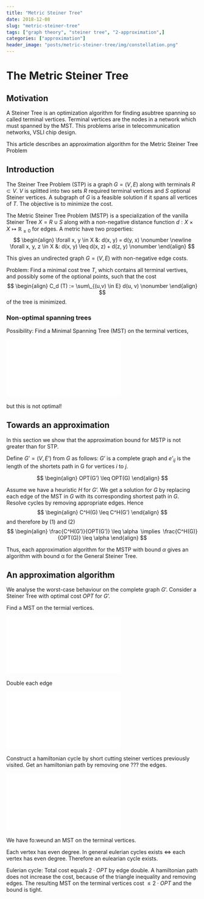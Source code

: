```yaml
---
title: "Metric Steiner Tree"
date: 2018-12-08
slug: "metric-steiner-tree"
tags: ["graph theory", "steiner tree", "2-approximation",]
categories: ["approximation"]
header_image: "posts/metric-steiner-tree/img/constellation.png"
---
```



The Metric Steiner Tree
=======================

## Motivation

A Steiner Tree is an optimization algorithm for finding asubtree spanning so called terminal vertices.
Terminal vertices are the nodes in a network which must spanned by the MST.
This problems arise in telecommunication networks, VSLI chip design.

This article describes an approximation algorithm for the Metric Steiner Tree Problem


## Introduction

The Steiner Tree Problem (STP) is a graph $G = (V, E)$ along with terminals $R \subset V$.
$V$ is splitted into two sets $R$ required terminal vertices and $S$ optional Steiner vertices.
A subgraph of $G$ is a feasible solution if it spans all vertices of $T$.
The objective is to minimize the cost. 

The Metric Steiner Tree Problem (MSTP) is a specialization of the vanilla Steiner Tree $X = R \cup S$ along with a non-negative distance function $d : X \times X \mapsto \mathbb{R}_{\geq 0}$ for edges.
A metric have two properties: 
$$
\begin{align}
    \forall x, y \in X &: d(x, y) = d(y, x) \nonumber \newline
    \forall x, y, z \in X &: d(x, y) \leq d(x, z) + d(z, y)  \nonumber
\end{align}
$$

This gives an undirected graph $G = (V, E)$ with non-negative edge costs. 

Problem: Find a minimal cost tree $T$, which contains all terminal vertives, and possibly some of the optional points, such that the cost
$$
\begin{align}
	C_d (T) := \sum\_{(u,v) \in E} d(u, v) \nonumber
\end{align}
$$
of the tree is minimized. 


### Non-optimal spanning trees
Possibility: Find a Minimal Spanning Tree (MST) on the terminal vertices,

![](img/k4-mst.pdf) 

but this is not optimal!


## Towards an approximation

In this section we show that the approximation bound for MSTP is not greater than for STP.

Define $G’ = (V, E’$) from $G$ as follows: $G’$ is a complete graph and $e’_{ij}$ is the length of the shortets path in G for vertices $i$ to $j$.

$$
\begin{align}
    OPT(G’) \leq OPT(G)
\end{align}
$$

Assume we have a heuristic $H$ for $G’$. 
We get a solution for $G$ by replacing each edge of the MST in $G$ with its corresponding shortest path in $G$. Resolve cycles by removing appropriate edges. Hence
$$
\begin{align}
    C^H(G) \leq C^H(G’)
\end{align}
$$
and therefore by (1) and (2)
$$
\begin{align}
    \frac{C^H(G’)}{OPT(G’)} \leq \alpha  \implies  \frac{C^H(G)}{OPT(G)} \leq \alpha
\end{align}
$$

Thus, each approximation algorithm for the MSTP with bound $\alpha$ gives an algorithm with bound α for the General Steiner Tree.

## An approximation algorithm

We analyse the worst-case behaviour on the complete graph $G’$. 
Consider a Steiner Tree with optimal cost $OPT$ for $G’$. 

Find a MST on the termial vertices.

![](img/mst.pdf) 

Double each edge

![](imng/double-the-edges.pdf) 

Construct a hamiltonian cycle by short cutting steiner vertices previously visited. 
Get an hamiltonian path by removing one ??? the edges. 

![](img/mst-st.pdf)

We have fo:weund an MST on the terminal vertices.

Each vertex has even degree. 
In general eulerian cycles exists $\Longleftrightarrow$ each vertex has even degree. 
Therefore an eulearian cycle exists. 

Eulerian cycle: Total cost equals $2 \cdot OPT$ by edge double. 
A hamiltonian path does not increase the cost, because of the triangle inequality and removing edges. 
The resulting MST on the terminal vertices cost $\leq 2 \cdot OPT$ and the bound is tight.
